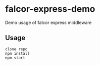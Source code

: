 # falcor-express-demo
Demo usage of falcor express middleware

## Usage
```
clone repo
npm install
npm start
```

